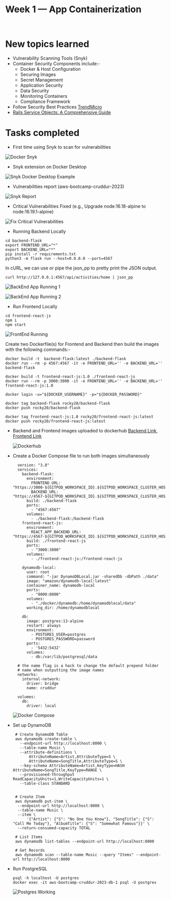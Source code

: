 # Week 1 — App Containerization
<br />

# New topics learned
 - Vulnerability Scanning Tools (Snyk)
 - Container Security Components include:-
     - Docker & Host Configuration
     - Securing Images
     - Secret Management
     - Application Security
     - Data Security
     - Monitoring Containers
     - Compliance Framework
 - Follow Security Best Practices [TrendMicro](https://www.trendmicro.com/en_us/devops/22/b/container-security-best-practices.html)
 - [Rails Service Objects: A Comprehensive Guide](https://www.toptal.com/ruby-on-rails/rails-service-objects-tutorial)
# Tasks completed
 -  First time using Snyk to scan for vulnerabilities
 
   ![Docker Snyk](Week1/Docker%20Snyk.png) 
   
 -  Snyk extension on Docker Desktop

   ![Snyk Docker Desktop Example](Week1/Snyk%20Docker%20Desktop%20Example.png)
   
 -  Vulnerabilities report (aws-bootcamp-cruddur-2023)

   ![Snyk Report](Week1/Snyk%20Report.png)

 -  Critical Vulnerabilities Fixed (e.g., Upgrade node:16.18-alpine to node:16.19.1-alpine)
 
   ![Fix Critical Vulnerabilities](Week1/Fix%20Critical%20Vulnerabilities.png) 

 -  Running Backend Locally
   ```
   cd backend-flask
   export FRONTEND_URL="*"
   export BACKEND_URL="*"
   pip install -r requirements.txt
   python3 -m flask run --host=0.0.0.0 --port=4567
   ```
   
   In cURL, we can use or pipe the json_pp to pretty print the JSON output.

   ```
   curl http://127.0.0.1:4567/api/activities/home | json_pp
   ```
   
   ![BackEnd App Running 1](Week1/BackEnd%20App%20Running%201.png)
   
   ![BackEnd App Running 2](Week1/BackEnd%20App%20Running%202.png)
   
 -  Run Frontend Locally
   ```
   cd frontend-react-js
   npm i
   npm start
   ```

   ![FrontEnd Running](Week1/FrontEnd%20Running.png)
   
   Create two Dockerfile(s) for Frontend and Backend then build the images with the following commands:-
   
   ```
   docker build -t  backend-flask:latest ./backend-flask
   docker run --rm -p 4567:4567 -it -e FRONTEND_URL='' -e BACKEND_URL='' backend-flask
   
   docker build -t frontend-react-js:1.0 ./frontend-react-js
   docker run --rm -p 3000:3000 -it -e FRONTEND_URL='' -e BACKEND_URL='' frontend-react-js:1.0
   
   docker login -u="${DOCKER_USERNAME}" -p="${DOCKER_PASSWORD}"
   
   docker tag backend-flask rocky20/backend-flask
   docker push rocky20/backend-flask
   
   docker tag frontend-react-js:1.0 rocky20/frontend-react-js:latest
   docker push rocky20/frontend-react-js:latest
   ```
   
-  Backend and Frontend images uploaded to dockerhub 
   [Backend Link](https://hub.docker.com/r/rocky20/backend-flask), [Frontend Link](https://hub.docker.com/r/rocky20/frontend-react-js)

   ![Dockerhub](Week1/Dockerhub.png)
- Create a Docker Compose file to run both images simultaneously
  ```
    version: "3.8"
    services:
      backend-flask:
        environment:
          FRONTEND_URL: "https://3000-${GITPOD_WORKSPACE_ID}.${GITPOD_WORKSPACE_CLUSTER_HOST}"
          BACKEND_URL: "https://4567-${GITPOD_WORKSPACE_ID}.${GITPOD_WORKSPACE_CLUSTER_HOST}"
        build: ./backend-flask
        ports:
          - "4567:4567"
        volumes:
          - ./backend-flask:/backend-flask
      frontend-react-js:
        environment:
          REACT_APP_BACKEND_URL: "https://4567-${GITPOD_WORKSPACE_ID}.${GITPOD_WORKSPACE_CLUSTER_HOST}"
        build: ./frontend-react-js
        ports:
          - "3000:3000"
        volumes:
          - ./frontend-react-js:/frontend-react-js

      dynamodb-local:
        user: root
        command: "-jar DynamoDBLocal.jar -sharedDb -dbPath ./data"
        image: "amazon/dynamodb-local:latest"
        container_name: dynamodb-local
        ports:
          - "8000:8000"
        volumes:
          - "./docker/dynamodb:/home/dynamodblocal/data"
        working_dir: /home/dynamodblocal

      db:
        image: postgres:13-alpine
        restart: always
        environment:
          - POSTGRES_USER=postgres
          - POSTGRES_PASSWORD=password
        ports:
          - '5432:5432'
        volumes:
          - db:/var/lib/postgresql/data

    # the name flag is a hack to change the default prepend folder
    # name when outputting the image names
    networks:
      internal-network:
        driver: bridge
        name: cruddur

    volumes:
      db:
        driver: local
    ```
   ![Docker Compose](Week1/Docker%20Compose.jpeg)

- Set up DynamoDB

  ```
   # Create DynamoDB Table
   aws dynamodb create-table \
     --endpoint-url http://localhost:8000 \
     --table-name Music \
     --attribute-definitions \
         AttributeName=Artist,AttributeType=S \
         AttributeName=SongTitle,AttributeType=S \
     --key-schema AttributeName=Artist,KeyType=HASH AttributeName=SongTitle,KeyType=RANGE \
     --provisioned-throughput ReadCapacityUnits=1,WriteCapacityUnits=1 \
     --table-class STANDARD
    
    
   # Create Item
   aws dynamodb put-item \
    --endpoint-url http://localhost:8000 \
    --table-name Music \
    --item \
        '{"Artist": {"S": "No One You Know"}, "SongTitle": {"S": "Call Me Today"}, "AlbumTitle": {"S": "Somewhat Famous"}}' \
    --return-consumed-capacity TOTAL
    
   # List Items
   aws dynamodb list-tables --endpoint-url http://localhost:8000
   
   # Get Records
   aws dynamodb scan --table-name Music --query "Items" --endpoint-url http://localhost:8000
  ```
  
-  Run PostgreSQL
   ```
   psql -h localhost -U postgres
   docker exec -it aws-bootcamp-cruddur-2023-db-1 psql -U postgres
   ```
   
   ![Postgres Working](Week1/Postgres%20Working.jpeg)
